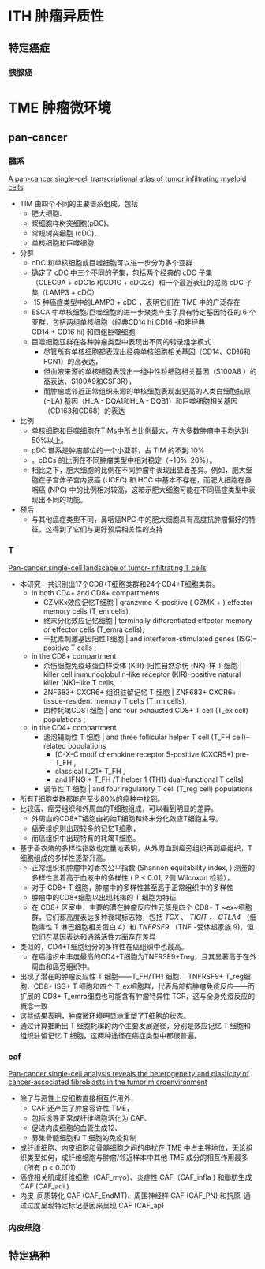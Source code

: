 # ITH 肿瘤异质性

## 特定癌症

### 胰腺癌

# TME 肿瘤微环境

## pan-cancer

### 髓系

[A pan-cancer single-cell transcriptional atlas of tumor infiltrating myeloid cells](https://www.sciencedirect.com/science/article/pii/S0092867421000106#sec3)

- TIM 由四个不同的主要谱系组成，包括
  - 肥大细胞、
  - 浆细胞样树突细胞(pDC)、
  - 常规树突细胞 (cDC)、
  - 单核细胞和巨噬细胞
- 分群
  - cDC 和单核细胞或巨噬细胞可以进一步分为多个亚群
  - 确定了 cDC 中三个不同的子集，包括两个经典的 cDC 子集（CLEC9A + cDC1s 和CD1C + cDC2s）和一个最近表征的成熟 cDC 子集（LAMP3 + cDC）
  -  15 种癌症类型中的LAMP3 + cDC ，表明它们在 TME 中的广泛存在
  - ESCA 中单核细胞/巨噬细胞的进一步聚类产生了具有特定基因特征的 6 个亚群，包括两组单核细胞（经典CD14 hi CD16 -和非经典 CD14 + CD16 hi) 和四组巨噬细胞
  - 巨噬细胞亚群在各种肿瘤类型中表现出不同的转录组学模式
    - 尽管所有单核细胞都表现出经典单核细胞相关基因（CD14、CD16和FCN1）的高表达，
    - 但血液来源的单核细胞表现出一组中性粒细胞相关基因（S100A8 ）的高表达、S100A9和CSF3R），
    - 而肿瘤或邻近正常组织来源的单核细胞表现出更高的人类白细胞抗原 (HLA) 基因（HLA - DQA1和HLA - DQB1）和巨噬细胞相关基因（CD163和CD68）的表达
- 比例
  - 单核细胞和巨噬细胞在TIMs中所占比例最大，在大多数肿瘤中平均达到50%以上。
  - pDC 谱系是肿瘤部位的一个小亚群，占 TIM 的不到 10%
  - 。cDCs 的比例在不同肿瘤类型中相对稳定（~10%–20%）。
  - 相比之下，肥大细胞的比例在不同肿瘤中表现出显着差异。例如，肥大细胞在子宫体子宫内膜癌 (UCEC) 和 HCC 中基本不存在，而肥大细胞在鼻咽癌 (NPC) 中的比例相对较高，这暗示肥大细胞可能在不同癌症类型中表现出不同的功能。
- 预后
  - 与其他癌症类型不同，鼻咽癌NPC 中的肥大细胞具有高度抗肿瘤偏好的特征，这得到了它们与更好预后相关性的支持

### T

[Pan-cancer single-cell landscape of tumor-infiltrating T cells](https://www.science.org/doi/10.1126/science.abe6474)

- 本研究一共识别出17个CD8+T细胞类群和24个CD4+T细胞类群。
  - in both CD4+ and CD8+ compartments
    - GZMKx效应记忆T细胞 | granzyme K–positive ( GZMK + ) effector memory cells (T_em cells),
    - 终末分化效应记忆细胞 | terminally differentiated effector memory or effector cells (T_emra cells),
    - 干扰素刺激基因阳性T细胞 | and interferon-stimulated genes (ISG)–positive T cells ;
  - in the CD8+ compartment
    - 杀伤细胞免疫球蛋白样受体 (KIR)-阳性自然杀伤 (NK)-样 T 细胞 | killer cell immunoglobulin-like receptor (KIR)–positive natural killer (NK)–like T cells,
    - ZNF683+ CXCR6+ 组织驻留记忆 T 细胞 | ZNF683+  CXCR6+ tissue-resident memory T cells (T_rm cells),
    - 四种耗竭CD8T细胞 | and four exhausted CD8+ T cell (T_ex cell) populations ;
  - in the CD4+ compartment
    - 滤泡辅助性 T 细胞 | and three follicular helper T cell (T_FH cell)–related populations
      - [C-X-C motif chemokine receptor 5-positive (CXCR5+) pre-T_FH ,
      - classical  IL21+ T_FH ,
      - and  IFNG + T_FH /T helper 1 (TH1) dual-functional T cells]
    - 调节性 T 细胞 | and four regulatory T cell (T_reg cell) populations
- 所有T细胞类群都能在至少80%的癌种中找到。
- 比较癌、癌旁组织和外周血的T细胞组成，可以看到明显的差异。
  - 外周血的CD8+T细胞由初始T细胞和终末分化效应T细胞主导。
  - 癌旁组织则出现较多的记忆T细胞，
  - 而癌组织中出现特有的耗竭T细胞。
- 基于香农熵的多样性指数也定量地表明，从外周血到癌旁组织再到癌组织，T细胞组成的多样性逐渐升高。
  - 正常组织和肿瘤中的香农公平指数 (Shannon equitability index, ) 测量的多样性显着高于血液中的多样性 ( P < 0.01, 2侧 Wilcoxon 检验），
  - 对于 CD8+ T 细胞，肿瘤中的多样性甚至高于正常组织中的多样性
  - 肿瘤中的CD8+细胞以出现耗竭的 T 细胞为特征
  - 在 CD8+ 区室中，主要的潜在肿瘤反应性元簇是四个 CD8+ T ~ex~细胞群，它们都高度表达多种衰竭标志物，包括 *TOX* 、 *TIGIT* 、 *CTLA4* （细胞毒性 T 淋巴细胞相关蛋白 4）和 *TNFRSF9* （TNF -受体超家族 9)，但它们在基因表达和通路活性方面存在差异
- 类似的，CD4+T细胞组分的多样性在癌组织中也最高。
  - 在癌组织中丰度最高的CD4+T细胞为TNFRSF9+Treg，且其显著高于在外周血和癌旁组织中。
- 出现了潜在的肿瘤反应性 T 细胞——T_FH/TH1 细胞、 TNFRSF9+ T_reg细胞、CD8+ ISG+ T 细胞和四个 T_ex细胞群，代表局部抗肿瘤免疫反应——而扩展的 CD8+ T_emra细胞也可能含有肿瘤特异性 TCR，这与全身免疫反应的概念一致 
- 这些结果表明，肿瘤微环境明显地重塑了T细胞的状态。
- 通过计算推断出 T 细胞耗竭的两个主要发展途径，分别是效应记忆 T 细胞和组织驻留记忆 T 细胞，这两种途径在癌症类型中都很普遍。

### caf

[Pan-cancer single-cell analysis reveals the heterogeneity and plasticity of cancer-associated fibroblasts in the tumor microenvironment](https://www.nature.com/articles/s41467-022-34395-2)

- 除了与恶性上皮细胞直接相互作用外，
  - CAF 还产生了肿瘤容许性 TME，
  - 包括诱导正常成纤维细胞活化为 CAF、
  - 促进内皮细胞的血管生成12、
  - 募集骨髓细胞和 T 细胞的免疫抑制
- 成纤维细胞、内皮细胞和骨髓细胞之间的串扰在 TME 中占主导地位，无论组织类型如何，成纤维细胞与肿瘤/邻近样本中其他 TME 成分的相互作用最多（所有 p < 0.001）
- 癌症相关肌成纤维细胞（CAF_myo）、炎症性 CAF（CAF_infla ) 和脂肪生成 CAF (CAF_adi ) 
- 内皮-间质转化 CAF (CAF_EndMT)、周围神经样 CAF (CAF_PN) 和抗原-通过过度呈现特定标记基因来呈现 CAF (CAF_ap)

### 内皮细胞

## 特定癌种

